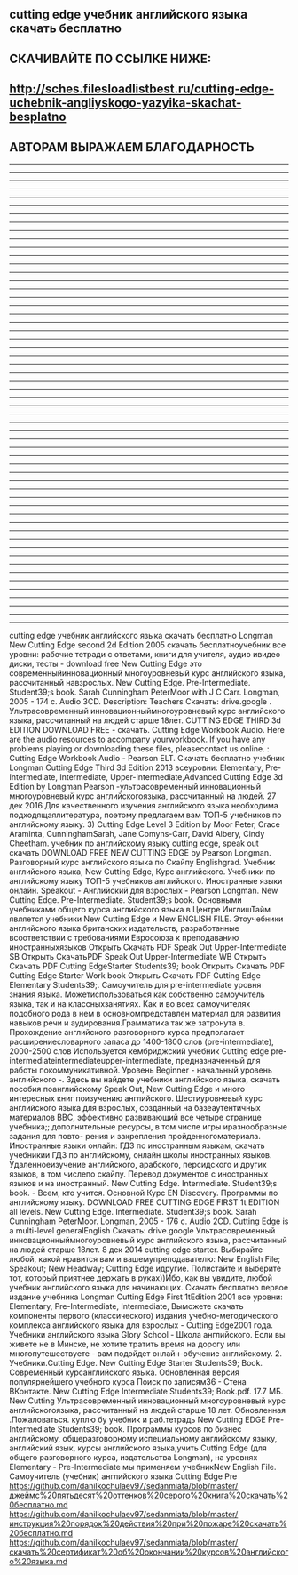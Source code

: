 cutting edge учебник английского языка скачать бесплатно
--------------------------------------------------
СКАЧИВАЙТЕ ПО ССЫЛКЕ НИЖЕ:
--------------------------------------------------
http://sches.filesloadlistbest.ru/cutting-edge-uchebnik-angliyskogo-yazyika-skachat-besplatno
--------------------------------------------------
АВТОРАМ ВЫРАЖАЕМ БЛАГОДАРНОСТЬ
--------------------------------------------------
--------------------------------------------------
--------------------------------------------------
--------------------------------------------------
--------------------------------------------------
--------------------------------------------------
--------------------------------------------------
--------------------------------------------------
--------------------------------------------------
--------------------------------------------------
--------------------------------------------------
--------------------------------------------------
--------------------------------------------------
--------------------------------------------------
--------------------------------------------------
--------------------------------------------------
--------------------------------------------------
--------------------------------------------------
--------------------------------------------------
--------------------------------------------------
--------------------------------------------------
--------------------------------------------------
--------------------------------------------------
--------------------------------------------------
--------------------------------------------------
--------------------------------------------------
--------------------------------------------------
--------------------------------------------------
--------------------------------------------------
--------------------------------------------------
--------------------------------------------------
--------------------------------------------------
--------------------------------------------------
--------------------------------------------------
--------------------------------------------------
--------------------------------------------------
--------------------------------------------------
--------------------------------------------------
--------------------------------------------------
--------------------------------------------------
--------------------------------------------------
--------------------------------------------------
--------------------------------------------------
--------------------------------------------------
--------------------------------------------------
--------------------------------------------------
--------------------------------------------------
--------------------------------------------------
--------------------------------------------------
--------------------------------------------------
--------------------------------------------------
--------------------------------------------------
--------------------------------------------------
--------------------------------------------------
--------------------------------------------------
--------------------------------------------------
--------------------------------------------------
cutting edge учебник английского языка скачать бесплатно Longman New Cutting Edge second 2d Edition 2005 скачать бесплатноучебник все уровни: рабочие тетради с ответами, книги для учителя, аудио ивидео диски, тесты - download free  New Cutting Edge это современныйинновационный многоуровневый курс английского языка, рассчитанный навзрослых. New Cutting Edge. Pre-Intermediate. Student39;s book. Sarah Cunningham  PeterMoor with J C Carr. Longman, 2005 - 174 с.  Audio 3CD. Description: Teachers Скачать: drive.google . Ультрасовременный инновационныймногоуровневый курс английского языка, рассчитанный на людей старше 18лет. CUTTING EDGE THIRD 3d EDITION DOWNLOAD FREE - скачать. Cutting Edge Workbook Audio. Here are the audio resources to accompany yourworkbook. If you have any problems playing or downloading these files, pleasecontact us online. : Cutting Edge Workbook Audio - Pearson ELT. Скачать бесплатно учебник Longman Cutting Edge Third 3d Edition 2013 всеуровни: Elementary, Pre-Intermediate, Intermediate, Upper-Intermediate,Advanced  Cutting Edge 3d Edition by Longman Pearson -ультрасовременный инновационный многоуровневый курс английскогоязыка, рассчитанный на людей. 27 дек 2016  Для качественного изучения английского языка необходима подходящаялитература, поэтому предлагаем вам ТОП-5 учебников по английскому языку.  3) Cutting Edge Level 3 Edition by Moor Peter, Crace Araminta, CunninghamSarah, Jane Comyns-Carr, David Albery, Cindy Cheetham. учебник по английскому языку cutting edge, speak out скачать
DOWNLOAD FREE NEW CUTTING EDGE by Pearson Longman. Разговорный курс английского языка по Скайпу  Englishgrad. Учебник английского языка, New Cutting Edge, Курс английского. Учебники по английскому языку  ТОП-5 учебников английского. Иностранные языки онлайн. Speakout - Английский для взрослых - Pearson Longman. New Cutting Edge. Pre-Intermediate. Student39;s book. Основными учебниками общего курса английского языка в Центре ИнглишТайм является учебники New Cutting Edge и New ENGLISH FILE. Этоучебники английского языка британских издательств, разработанные всоответствии с требованиями Евросоюза к преподаванию иностранныхязыков
Открыть  Скачать PDF  Speak Out Upper-Intermediate SB  Открыть  СкачатьPDF  Speak Out Upper-Intermediate WB  Открыть  Скачать PDF  Cutting EdgeStarter Students39; book  Открыть  Скачать PDF  Cutting Edge Starter Work book Открыть  Скачать PDF  Cutting Edge Elementary Students39;. Самоучитель для pre-intermediate уровня знания языка. Можетиспользоваться как собственно самоучитель языка, так и на классныхзанятиях. Как и во всех самоучителях подобного рода в нем в основномпредставлен материал для развития навыков речи и аудирования.Грамматика так же затронута в. Прохождение английского разговорного курса предполагает расширениесловарного запаса до 1400-1800 слов (pre-intermediate), 2000-2500 слов Используется кембриджский учебник Cutting edge pre-intermediateintermediateupper-intermediate, предназначенный для работы покоммуникативной. Уровень Beginner - начальный уровень английского -. Здесь вы найдете учебники английского языка, скачать пособия поанглийскому Speak Out, New Cutting Edge и много интересных книг поизучению английского. Шестиуровневый курс английского языка для взрослых, созданный на базеаутентичных материалов BBC, эффективно развивающий все четыре странице учебника;; дополнительные ресурсы, в том числе игры иразнообразные задания для повто- рения и закрепления пройденногоматериала. Иностранные языки онлайн: ГДЗ по иностранным языкам, скачать учебникии ГДЗ по английскому, онлайн школы иностранных языков. Удаленноеизучение английского, арабского, персидского и других языков, в том числепо скайпу. Перевод документов с иностранных языков и на иностранный. New Cutting Edge. Intermediate. Student39;s book. - Всем, кто учится.
Основной Курс  EN Discovery. Программы по английскому языку. DOWNLOAD FREE CUTTING EDGE FIRST 1t EDITION all levels. New Cutting Edge. Intermediate. Student39;s book. Sarah Cunningham  PeterMoor. Longman, 2005 - 176 с.  Audio 2CD. Cutting Edge is a multi-level generalEnglish  Скачать: drive.google  Ультрасовременный инновационныймногоуровневый курс английского языка, рассчитанный на людей старше 18лет. 8 дек 2014  cutting edge starter. Выбирайте любой, какой нравится вам и вашемупреподавателю: New English File; Speakout; New Headway; Cutting Edge идругие. Полистайте и выберите тот, который приятнее держать в руках))Ибо, как вы увидите, любой учебник английского языка для начинающих. Скачать бесплатно первое издание учебника Longman Cutting Edge First 1tEdition 2001 все уровни: Elementary, Pre-Intermediate, Intermediate,  Выможете скачать компоненты первого (классического) издания учебно-методического комплекса английского языка для взрослых - Cutting Edge2001 года. Учебники английского языка  Glory School - Школа английского. Если вы живете не в Минске, не хотите тратить время на дорогу или многопутешествуете - вам подойдет онлайн-обучение английскому.  2. Учебники.Cutting Edge. New Cutting Edge Starter Students39; Book. Современный курсанглийского языка. Обновленная версия популярнейшего учебного курса
Поиск по записям36 - Стена  ВКонтакте. New Cutting Edge Intermediate Students39; Book.pdf. 17.7 МБ. New Cutting Ультрасовременный инновационный многоуровневый курс английскогоязыка, рассчитанный на людей старше 18 лет. Обновленная .Пожаловаться. куплю бу учебник и раб.тетрадь New Cutting EDGE Pre-Intermediate Students39; book. Программы курсов по бизнес английскому, общеразговорному испециальному английскому языку, английский язык, курсы английского языка,учить  Cutting Edge (для общего разговорного курса, издательства Longman), на уровнях Elementary - Pre-Intermediate мы применяем учебникNew English File. Самоучитель (учебник) английского языка Cutting Edge Pre
https://github.com/danilkochulaev97/sedanmiata/blob/master/джеймс%20пятьдесят%20оттенков%20серого%20книга%20скачать%20бесплатно.md
https://github.com/danilkochulaev97/sedanmiata/blob/master/инструкция%20порядок%20действия%20при%20пожаре%20скачать%20бесплатно.md
https://github.com/danilkochulaev97/sedanmiata/blob/master/скачать%20сертификат%20об%20окончании%20курсов%20английского%20языка.md